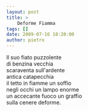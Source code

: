 ```yaml
---
layout: post
title: >
    Deforme Fiamma
tags: []
date: 2009-07-16 18:20:00
author: pietro
---
```

Il suo fiato puzzolente<br/>di benzina vecchia<br/>scaraventa sull'ardente<br/>antica catapecchia<br/>il tetto in fiamme un soffio<br/>negli occhi un lampo enorme<br/>un accecante fuoco un graffio<br/>sulla cenere deforme.
